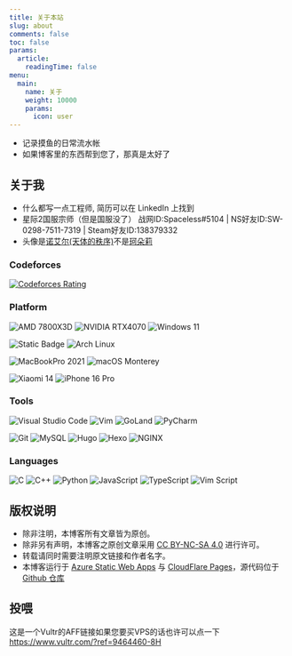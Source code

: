 ```yaml
---
title: 关于本站
slug: about
comments: false
toc: false
params:
  article:
    readingTime: false
menu:
  main:
    name: 关于
    weight: 10000
    params:
      icon: user
---
```


- 记录摸鱼的日常流水帐
- 如果博客里的东西帮到您了，那真是太好了

## 关于我

- 什么都写一点工程师, 简历可以在 LinkedIn 上找到
- 星际2国服宗师（但是国服没了） 战网ID:Spaceless#5104 | NS好友ID:SW-0298-7511-7319 | Steam好友ID:138379332
- 头像是[诺艾尔(天体的秩序)](https://zh.moegirl.org.cn/诺艾尔(天体的秩序))不是[珂朵莉](https://zh.moegirl.org.cn/珂朵莉)

### Codeforces
[![Codeforces Rating](https://api.cubercsl.site/api/codeforces?user=ReiAC&style=for-the-badge)](https://codeforces.com/profile/ReiAC)

### Platform

![AMD 7800X3D](https://img.shields.io/badge/7800X3D-red?style=for-the-badge&logo=AMD)
![NVIDIA RTX4070](https://img.shields.io/badge/RTX4070-76B900?style=for-the-badge&logo=nvidia&logoColor=FFFFFF)
![Windows 11](https://img.shields.io/static/v1?style=for-the-badge&message=Windows%2011&color=0078D6&logo=Windows&logoColor=FFFFFF&label=)

![Static Badge](https://img.shields.io/badge/HP%20Chromebook%20c1030-0096D6?style=for-the-badge&logo=HP&logoColor=FFFFFF)
![Arch Linux](https://img.shields.io/badge/Arch_Linux-1793D1?style=for-the-badge&logo=arch-linux&logoColor=white)

![MacBookPro 2021](https://img.shields.io/static/v1?style=for-the-badge&message=MacBookPro%202021&color=000000&logo=Apple&logoColor=FFFFFF&label=)
![macOS Monterey](https://img.shields.io/static/v1?style=for-the-badge&message=macOS%20Monterey&color=000000&logo=macOS&logoColor=FFFFFF&label=)

![Xiaomi 14](https://img.shields.io/static/v1?style=for-the-badge&message=Xiaomi%2014&color=FF6900&logo=Xiaomi&logoColor=FFFFFF&label=)
![iPhone 16 Pro](https://img.shields.io/static/v1?style=for-the-badge&message=iPhone%2016%20Pro&color=000000&logo=iOS&logoColor=FFFFFF&label=)

### Tools

![Visual Studio Code](https://img.shields.io/static/v1?style=for-the-badge&message=Visual+Studio+Code&color=007ACC&logo=Visual+Studio+Code&logoColor=FFFFFF&label=)
![Vim](https://img.shields.io/static/v1?style=for-the-badge&message=Vim&color=019733&logo=Vim&logoColor=FFFFFF&label=)
![GoLand](https://img.shields.io/static/v1?style=for-the-badge&message=GoLand&color=000000&logo=GoLand&logoColor=FFFFFF&label=)
![PyCharm](https://img.shields.io/static/v1?style=for-the-badge&message=PyCharm&color=000000&logo=PyCharm&logoColor=FFFFFF&label=)

![Git](https://img.shields.io/static/v1?style=for-the-badge&message=Git&color=F05032&logo=Git&logoColor=FFFFFF&label=)
![MySQL](https://img.shields.io/static/v1?style=for-the-badge&message=MySQL&color=4479A1&logo=MySQL&logoColor=FFFFFF&label=)
![Hugo](https://img.shields.io/static/v1?style=for-the-badge&message=Hugo&color=FF4088&logo=Hugo&logoColor=FFFFFF&label=)
![Hexo](https://img.shields.io/static/v1?style=for-the-badge&message=Hexo&color=0E83CD&logo=Hexo&logoColor=FFFFFF&label=)
![NGINX](https://img.shields.io/static/v1?style=for-the-badge&message=NGINX&color=009639&logo=NGINX&logoColor=FFFFFF&label=)

### Languages

![C](https://img.shields.io/badge/C-222222?style=for-the-badge&logo=C&logoColor=A8B9CC)
![C++](https://img.shields.io/badge/C%2B%2B-00599C?style=for-the-badge&logo=C%2B%2B&logoColor=FFFFFF)
![Python](https://img.shields.io/badge/Python-3776AB?style=for-the-badge&logo=Python&logoColor=FFFFFF)
![JavaScript](https://img.shields.io/badge/JavaScript-F7DF1E?style=for-the-badge&logo=javascript&logoColor=black)
![TypeScript](https://img.shields.io/badge/TypeScript-3178C6?style=for-the-badge&logo=typescript&logoColor=black)
![Vim Script](https://img.shields.io/badge/Vim%20Script-019733?style=for-the-badge&logo=Vim&logoColor=FFFFFF)

## 版权说明

- 除非注明，本博客所有文章皆为原创。
- 除非另有声明，本博客之原创文章采用 [CC BY-NC-SA 4.0](https://creativecommons.org/licenses/by-nc-sa/4.0/deed.zh) 进行许可。
- 转载请同时需要注明原文链接和作者名字。
- 本博客运行于 [Azure Static Web Apps](https://azure.microsoft.com/en-us/services/app-service/static/) 与 [CloudFlare Pages](https://pages.cloudflare.com/)，源代码位于 [Github 仓库](https://github.com/ACRei/blog)

## 投喂

这是一个Vultr的AFF链接如果您要买VPS的话也许可以点一下 https://www.vultr.com/?ref=9464460-8H
